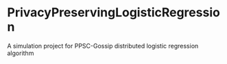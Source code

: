 # PrivacyPreservingLogisticRegression

A simulation project for PPSC-Gossip distributed logistic regression algorithm
